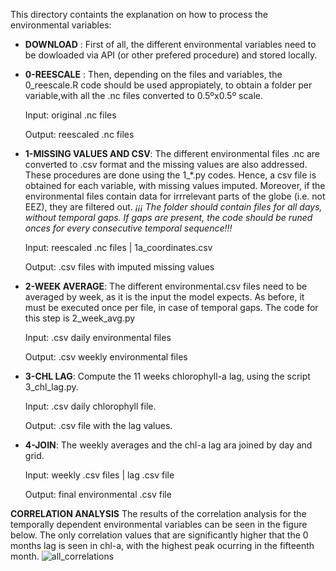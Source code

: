 
This directory containts the explanation on how to process the environmental variables:

  

- **DOWNLOAD** : First of all, the different environmental variables need to be dowloaded via API (or other prefered procedure) and stored locally.

  

- **0-REESCALE** : Then, depending on the files and variables, the 0_reescale.R code should be used appropiately, to obtain a folder per variable,with all the .nc files converted to 0.5ºx0.5º scale.

	Input: original .nc files

	Output: reescaled .nc files

  

- **1-MISSING VALUES AND CSV**: The different environmental files .nc are converted to .csv format and the missing values are also addressed. These procedures are done using the 1_*.py codes. Hence, a csv file is obtained for each variable, with missing values imputed. Moreover, if the environmental files contain data for irrrelevant parts of the globe (i.e. not EEZ), they are filtered out.
*¡¡¡ The folder should contain files for all days, without temporal gaps. If gaps are present, the code should be runed onces for every consecutive temporal sequence!!!*

  

	Input: reescaled .nc files | 1a_coordinates.csv

	Output: .csv files with imputed missing values

  

- **2-WEEK AVERAGE**: The different environmental.csv files need to be averaged by week, as it is the input the model expects. As before, it must be executed once per file, in case of temporal gaps. The code for this step is 2_week_avg.py

	Input: .csv daily environmental files

	Output: .csv weekly environmental files

  

- **3-CHL LAG**: Compute the 11 weeks chlorophyll-a lag, using the script 3_chl_lag.py.

	Input: .csv daily chlorophyll file.

	Output: .csv file with the lag values.

  

- **4-JOIN**: The weekly averages and the chl-a lag ara joined by day and grid.

	Input: weekly .csv files | lag .csv file

	Output: final environmental .csv file

**CORRELATION ANALYSIS**
The results of the correlation analysis for the temporally dependent environmental variables can be seen in the figure below. The only correlation values that are significantly higher that the 0 months lag is seen in chl-a, with the highest peak ocurring in the fifteenth month.
![all_correlations](https://github.com/gerardponsrecasens/fishing-information-from-AIS/assets/95172600/6fa68677-a705-4787-bf54-64d5e84b21dd)
